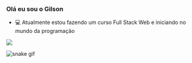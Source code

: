 ### Olá eu sou o Gilson

- 💻 Atualmente estou fazendo um curso Full Stack Web e iniciando no mundo da programação

<img src="https://github-readme-stats.vercel.app/api?username=gilsoncbsj&show_icons=true&rank_icon=github&theme=algolia" />

![snake gif](https://github.com/gilsoncbsj/gilsoncbsj/blob/output/github-contribution-grid-snake.svg)



